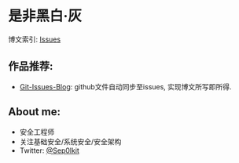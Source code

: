 # 是非黑白·灰

博文索引: [Issues](https://github.com/Sep0lkit/Blog/issues)

## 作品推荐:

- [Git-Issues-Blog](https://github.com/Sep0lkit/git-issues-blog): github文件自动同步至issues, 实现博文所写即所得.

## **About me:**

- 安全工程师
- 关注基础安全/系统安全/安全架构
- Twitter: [@Sep0lkit](https://twitter.com/sep0lkit)